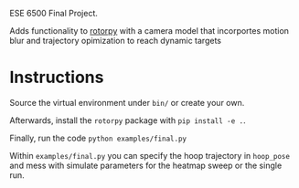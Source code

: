 ESE 6500 Final Project.

Adds functionality to [rotorpy](https://github.com/spencerfolk/rotorpy) with a camera model that incorportes motion blur and trajectory opimization to reach dynamic targets

# Instructions

Source the virtual environment under `bin/` or create your own.

Afterwards, install the `rotorpy` package with `pip install -e .`.

Finally, run the code `python examples/final.py`

Within `examples/final.py` you can specify the hoop trajectory in `hoop_pose` and mess with simulate parameters for the heatmap sweep or the single run.
